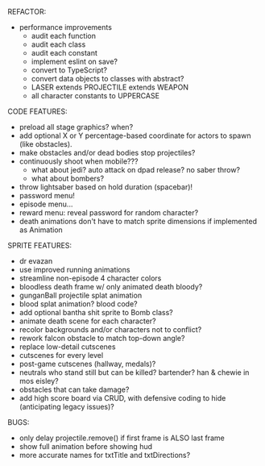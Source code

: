 REFACTOR:

- performance improvements
  - audit each function
  - audit each class
  - audit each constant
  - implement eslint on save?
  - convert to TypeScript?
  - convert data objects to classes with abstract?
  - LASER extends PROJECTILE extends WEAPON
  - all character constants to UPPERCASE

CODE FEATURES:

- preload all stage graphics? when?
- add optional X or Y percentage-based coordinate for actors to spawn (like obstacles).
- make obstacles and/or dead bodies stop projectiles?
- continuously shoot when mobile???
  - what about jedi? auto attack on dpad release? no saber throw?
  - what about bombers?
- throw lightsaber based on hold duration (spacebar)!
- password menu!
- episode menu...
- reward menu: reveal password for random character?
- death animations don't have to match sprite dimensions if implemented as Animation

SPRITE FEATURES:

- dr evazan
- use improved running animations
- streamline non-episode 4 character colors
- bloodless death frame w/ only animated death bloody?
- gunganBall projectile splat animation
- blood splat animation? blood code?
- add optional bantha shit sprite to Bomb class?
- animate death scene for each character?
- recolor backgrounds and/or characters not to conflict?
- rework falcon obstacle to match top-down angle?
- replace low-detail cutscenes
- cutscenes for every level
- post-game cutscenes (hallway, medals)?
- neutrals who stand still but can be killed? bartender? han & chewie in mos eisley?
- obstacles that can take damage?
- add high score board via CRUD, with defensive coding to hide (anticipating legacy issues)?

BUGS:

- only delay projectile.remove() if first frame is ALSO last frame
- show full animation before showing hud
- more accurate names for txtTitle and txtDirections?
